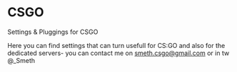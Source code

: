 # CSGO
Settings &amp; Pluggings for CSGO


Here you can find settings that can turn usefull for CS:GO and also for the dedicated servers-
you can contact me on smeth.csgo@gmail.com or in tw @_Smeth
